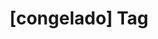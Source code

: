---
article_id: 0
description: List of articles under [congelado] tag.
image: http://huntingbears.com.ve/static/img/site/mstile-310x310.png
layout: tag
slug: congelado
title: '[congelado] Tag'
---